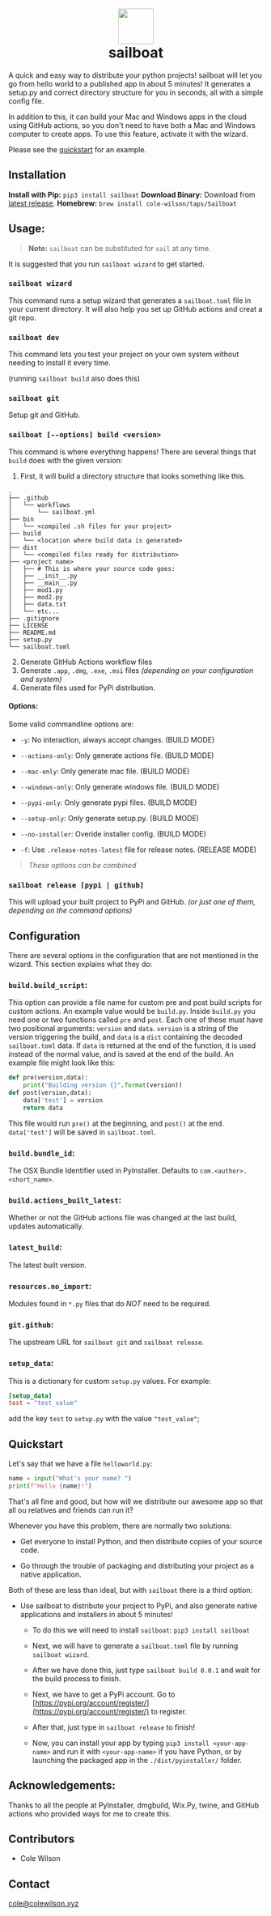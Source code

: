 

<h1 align="center"><img src="https://www.pinclipart.com/picdir/big/383-3832964_im-on-a-boat-stamp-sailboat-stencil-clipart.png" width="70px">
<br>
sailboat</h1>

A quick and easy way to distribute your python projects!
sailboat will let you go from hello world to a published app in about 5 minutes!
It generates a setup.py and correct directory structure for you in seconds, all with a simple config file.

In addition to this, it can build your Mac and Windows apps in the cloud using GitHub actions, so you don't need to have both a Mac and Windows computer to create apps. To use this feature, activate it with the wizard. 

Please see the [quickstart](#quickstart) for an example.
## Installation
**Install with Pip:** `pip3 install sailboat`
**Download Binary:** Download from [latest release](https://github.com/cole-wilson/sailboat/releases/latest).
**Homebrew:** `brew install cole-wilson/taps/Sailboat`

## Usage:
> **Note:** `sailboat` can be substituted for `sail` at any time.

It is suggested that you run `sailboat wizard` to get started.
### `sailboat wizard`
This command runs a setup wizard that generates a `sailboat.toml` file in your current directory.
It will also help you set up GitHub actions and creat a git repo.
### `sailboat dev`
This command lets you test your project on your own system without needing to install it every time.

(running `sailboat build` also does this)

### `sailboat git`

Setup git and GitHub.

### `sailboat [--options] build <version>`
This command is where everything happens! There are several things that `build` does with the given version:
1. First, it will build a directory structure that looks something like this.
```
.
├── .github
│   └── workflows
│       └── sailboat.yml
├── bin
│   └── <compiled .sh files for your project>
├── build
│   └── <location where build data is generated>
├── dist
│   └── <compiled files ready for distribution>
├── <project name>
│   ├── # This is where your source code goes:
│   ├── __init__.py
│   ├── __main__.py
│   ├── mod1.py
│   ├── mod2.py
│   ├── data.txt
│   └── etc...
├── .gitignore
├── LICENSE
├── README.md
├── setup.py
└── sailboat.toml
```
2. Generate GitHub Actions workflow files
3. Generate `.app`, `.dmg`, `.exe`, `.msi` files *(depending on your configuration and system)*
4. Generate files used for PyPi distribution.
#### Options:
Some valid commandline options are:
 
 - `-y`: No interaction, always accept changes. (BUILD MODE)
 
 - `--actions-only`: Only generate actions file. (BUILD MODE)
 
 - `--mac-only`: Only generate mac file. (BUILD MODE)
 
 - `--windows-only`: Only generate windows file. (BUILD MODE)
 
 - `--pypi-only`: Only generate pypi files. (BUILD MODE)

 - `--setup-only`: Only generate setup.py. (BUILD MODE)
 
 - `--no-installer`: Overide installer config. (BUILD MODE)

 - `-f`: Use `.release-notes-latest` file for release notes. (RELEASE MODE)
> *These options can be combined*


### `sailboat release [pypi | github]`
This will upload your built project to PyPi and GitHub. *(or just one of them, depending on the command options)*

## Configuration
There are several options in the configuration that are not mentioned in the wizard. This section explains what they do:

### `build.build_script`:
This option can provide a file name for custom pre and post build scripts for custom actions.
An example value would be `build.py`. 
Inside `build.py` you need one or two functions called `pre` and `post`.
Each one of these must have two positional arguments: `version` and `data`.
`version` is a string of the version triggering the build, and `data` is a `dict` containing the decoded `sailboat.toml` data.
If `data` is returned at the end of the function, it is used instead of the normal value, and is saved at the end of the build.
An example file might look like this:
```python
def pre(version,data):
	print("Building version {}".format(version))
def post(version,data):
	data['test'] = version
	return data
```
This file would run `pre()` at the beginning, and `post()` at the end. `data['test']` will be saved in `sailboat.toml`.

### `build.bundle_id`:
The OSX Bundle Identifier used in PyInstaller. Defaults to `com.<author>.<short_name>`.

### `build.actions_built_latest`:
Whether or not the GitHub actions file was changed at the last build, updates automatically.

### `latest_build`:
The latest built version.

### `resources.no_import`:
Modules found in `*.py` files that do *NOT* need to be required.


### `git.github`:
The upstream URL for `sailboat git` and `sailboat release`.

### `setup_data`:
This is a dictionary for custom `setup.py` values. For example:
```toml
[setup_data]
test = "test_value"
```
add the key `test` to `setup.py` with the value `"test_value"`;

## Quickstart
Let's say that we have a file `helloworld.py`:
```python
name = input("What's your name? ")
print(f"Hello {name}!")
```
That's all fine and good, but how will we distribute our awesome app so that all ou relatives and friends can run it?

Whenever you have this problem, there are normally two solutions:
 - Get everyone to install Python, and then distribute copies of your source code.


 - Go through the trouble of packaging and distributing your project as a native application.


Both of these are less than ideal, but with `sailboat` there is a third option:
	
 - Use sailboat to distribute your project to PyPi, and also generate native applications and installers in about 5 minutes!
  
    - To do this we will need to install `sailboat`: `pip3 install sailboat`

    - Next, we will have to generate a `sailboat.toml` file by running `sailboat wizard`.
  
    - After we have done this, just type `sailboat build 0.0.1` and wait for the build process to finish.

    - Next, we have to get a PyPi account. Go to [https://pypi.org/account/register/](https://pypi.org/account/register/) to register.

    - After that, just type in `sailboat release` to finish!
    
    - Now, you can install your app by typing `pip3 install <your-app-name>` and run it with `<your-app-name>` if you have Python, or by launching the packaged app in the `./dist/pyinstaller/` folder.

## Acknowledgements:
Thanks to all the people at PyInstaller, dmgbuild, Wix.Py, twine, and GitHub actions who provided ways for me to create this. 

## Contributors
 - Cole Wilson
## Contact
<cole@colewilson.xyz>
